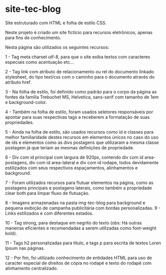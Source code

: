 # site-tec-blog

Site estruturado com HTML e folha de estilo CSS.

Neste projeto é criado um site fictício para recursos eletrônicos, apenas para fins de conhecimento.

Nesta página são utilizados os seguintes recursos:

1 - Tag meta charset utf-8, para que o site exiba textos com caracteres especiais como acentuação etc... 

2 - Tag link com atributo de relacionamento ou rel do documento linkado stylesheet, do tipo text/css com o caminho para o documento através do atributo href. 

3 - Na folha de estilo, foi definido como padrão para o corpo da página as fontes da família Trebuchet MS, Helvetica, sans-serif com tamanho de 1em e background-color.

4 - Também na folha de estilo, foram usados seletores responsáveis por apontar para suas respectivas tags a receberem a formatação de suas propriedades.

5 - Ainda na folha de estilo, são usados recursos como id e classes para melhor familiaridade destes recursos em elementos únicos no caso do uso de ids e elementos como as divs postagens que utilizaram a mesma classe postagem já que teriam as mesmas definições de propriedade.

6 - Div com id principal com largura de 920px, contendo div com id area-postagens, div com id area-lateral e div com id rodape, todos devidamente estilizados com seus respectivos espaçamentos, alinhamentos e background.

7 - Foram utilizados recursos para flutuar elementos na página, como as postagens principais e postagens laterais, como também a propriedade clear both para limpar fluxo de flutuação.

8 - Imagens armazenadas na pasta img-tec-blog para background e pequena exibição de campanha publicitária com bordas personalizadas. 
9 - Links estilizados e com diferentes estados.

10 - Tag strong, para destaque em negrito do texto (obs: Há outras maneiras eficientes e recomendadas a serem utilizadas como font-weight bold).

11 - Tags h2 personalizadas para título, e tags p para escrita de textos Loren Ipsum nas páginas. 

12 - Por fim, foi utilizado conhecimento de entidades HTML para uso de caracter especial de direitos de cópia no rodapé e texto do rodapé com alinhamento centralizado.
